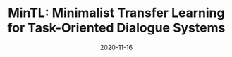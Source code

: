 ---
title: "MinTL: Minimalist Transfer Learning for Task-Oriented Dialogue Systems"
collection: publications
status: published
permalink: /publication/2020-11-16-paper-mintl
excerpt: ''
date: 2020-11-16
venue: 'EMNLP'
paperurl: 'https://arxiv.org/pdf/2009.12005.pdf'
authors: 'Zhaojiang Lin, Andrea Madotto, Genta Indra Winata, Pascale Fung'
citation: ''
paper: 'https://arxiv.org/pdf/2009.12005.pdf'
---